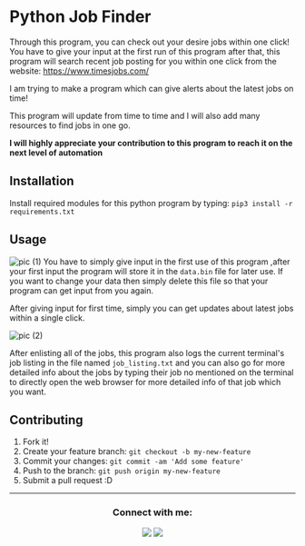 # Python Job Finder
Through this program, you can check out your desire jobs within one click! You have to give your input at the first run of this program after that, this program will search recent job posting for you within one click from the website: https://www.timesjobs.com/

I am trying to make a program which can give alerts about the latest jobs on time!

This program will update from time to time and I will also add many resources to find jobs in one go.

<b>I will highly appreciate your contribution to this program to reach it on the next level of automation</b>

## Installation

Install required modules for this python program by typing:
`pip3 install -r requirements.txt`

## Usage
![pic (1)](https://user-images.githubusercontent.com/85396426/129229756-7462d074-0c9a-4a0a-a14f-301ad3861955.gif)
You have to simply give input in the first use of this program ,after your first input the program will store it in the `data.bin` file for later use. If you want to change your data then simply delete this file so that your program can get input from you again.

After giving input for first time, simply you can get updates about latest jobs within a single click.

![pic (2)](https://user-images.githubusercontent.com/85396426/129229729-cd473256-7d8e-4f0c-8088-d957ffe0706f.gif)

After enlisting all of the jobs, this program also logs the current terminal's job listing in the file named `job_listing.txt` and you can also go for more detailed info about the jobs by typing their job no mentioned on the terminal to directly open the web browser for more detailed info of that job which you want.
## Contributing

1. Fork it!
2. Create your feature branch: `git checkout -b my-new-feature`
3. Commit your changes: `git commit -am 'Add some feature'`
4. Push to the branch: `git push origin my-new-feature`
5. Submit a pull request :D


<hr>
<div align = "center">
<h3><b>Connect with me:</b></h3>
</div>

<div align="center">
<a href="https://www.youtube.com/channel/UCjLXbCSK44Fw5c_6J8mmZtQ?sub_confirmation=1"><img src="https://img.shields.io/youtube/channel/subscribers/UCjLXbCSK44Fw5c_6J8mmZtQ?label=Hackware%20Bro&style=social" /></a>
<a href="https://twitter.com/HackwareBro"><img src="https://img.shields.io/twitter/follow/HackwareBro?style=social" /></a>
</div>
